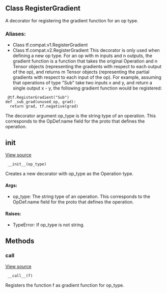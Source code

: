 ## Class RegisterGradient
A decorator for registering the gradient function for an op type.
### Aliases:
- Class tf.compat.v1.RegisterGradient
- Class tf.compat.v2.RegisterGradient
This decorator is only used when defining a new op type. For an op with m inputs and n outputs, the gradient function is a function that takes the original Operation and n Tensor objects (representing the gradients with respect to each output of the op), and returns m Tensor objects (representing the partial gradients with respect to each input of the op).
For example, assuming that operations of type "Sub" take two inputs x and y, and return a single output x - y, the following gradient function would be registered:

```
 @tf.RegisterGradient("Sub")
def _sub_grad(unused_op, grad):
  return grad, tf.negative(grad)
```
The decorator argument op_type is the string type of an operation. This corresponds to the OpDef.name field for the proto that defines the operation.
## __init__
[View source](https://github.com/tensorflow/tensorflow/blob/r2.0/tensorflow/python/framework/ops.py#L2473-L2485)


```
 __init__(op_type)
```
Creates a new decorator with op_type as the Operation type.
#### Args:
- op_type: The string type of an operation. This corresponds to the OpDef.name field for the proto that defines the operation.
#### Raises:
- TypeError: If op_type is not string.
## Methods
### __call__
[View source](https://github.com/tensorflow/tensorflow/blob/r2.0/tensorflow/python/framework/ops.py#L2487-L2490)


```
 __call__(f)
```
Registers the function f as gradient function for op_type.
